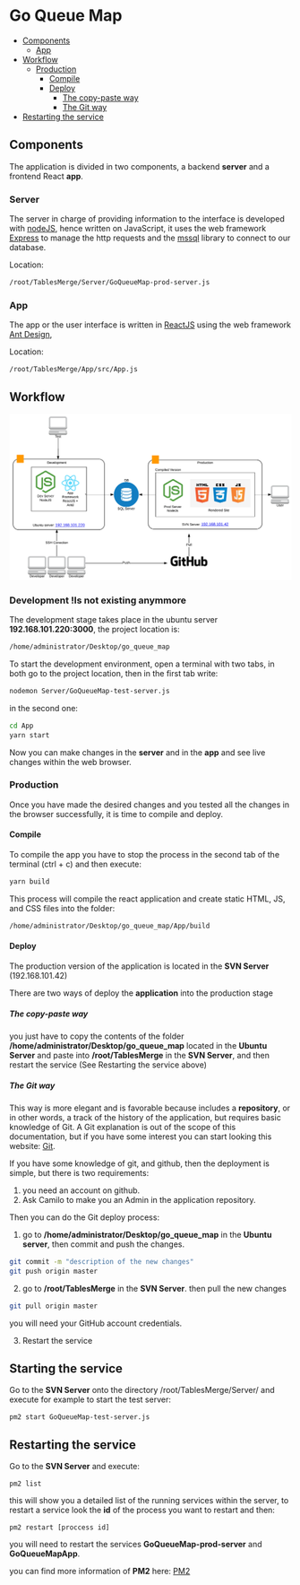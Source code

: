 # Go Queue Map

- [Components](#components)
  * [App](#app)
- [Workflow](#workflow)
  * [Production](#production)
    + [Compile](#compile)
    + [Deploy](#deploy)
      - [The copy-paste way](#the-copy-paste-way)
      - [The Git way](#the-git-way)
- [Restarting the service](#restarting-the-service)

## Components

The application is divided in two components, a backend **server** and a frontend React **app**.

### Server

The server in charge of providing information to the interface is  developed with [nodeJS](https://nodejs.org/en/), hence written on JavaScript, it uses the web framework [Express](https://expressjs.com/) to manage the http requests and the [mssql](https://github.com/tediousjs/node-mssql) library to connect to our database.

Location:

```bash
/root/TablesMerge/Server/GoQueueMap-prod-server.js
```



### App

The app or  the user interface  is written in [ReactJS](https://reactjs.org/) using the web framework [Ant Design](https://ant.design/docs/react/introduce),

Location:

```bash
/root/TablesMerge/App/src/App.js
```



## Workflow

![](https://github.com/cadazab/go_queue_map/blob/master/goqueuemap.png)

### Development !Is not existing anymmore

The development stage takes place in the ubuntu server  **192.168.101.220:3000**, the project location is:

```bash
/home/administrator/Desktop/go_queue_map
```

To start the development environment, open a terminal with two tabs, in both go to the project location, then in the first tab write:

```bash
nodemon Server/GoQueueMap-test-server.js
```

in the second one:

```bash
cd App
yarn start
```

Now you can make changes in the **server** and in the **app** and see live changes within the web browser.

### Production

Once  you have made the desired changes and you tested all the changes in the browser successfully, it is time to compile and deploy. 

#### Compile

To compile the app you have to stop the process in the second tab of the terminal (ctrl + c) and then execute:

```bash
yarn build
```

This process will compile the react application and create static HTML, JS, and CSS files into the folder:

```bash
/home/administrator/Desktop/go_queue_map/App/build
```

#### Deploy

The production version of the application is located in the **SVN Server** (192.168.101.42)

There are two ways of deploy the **application** into the production stage

##### The copy-paste way

you just have to copy the contents of the folder **/home/administrator/Desktop/go_queue_map** located in the **Ubuntu Server** and paste into **/root/TablesMerge** in the **SVN Server**, and then restart the service (See Restarting the service above)



##### The Git way

This way is more elegant and is favorable because includes a **repository**, or in other words, a track of the history of the application, but requires basic knowledge of Git. A Git explanation is out of the scope of this documentation, but if you have some interest you can start looking this website: [Git](https://try.github.io/levels/1/challenges/1).

If you have some knowledge of git, and github, then the deployment is simple, but there is two requirements:

1.  you need an account on github.
2. Ask Camilo to make you an Admin in the application repository.

Then you can do the Git deploy process:

1. go to **/home/administrator/Desktop/go_queue_map** in the **Ubuntu server**, then commit and push the changes.
```bash
git commit -m "description of the new changes"
git push origin master
```

2. go to  **/root/TablesMerge** in the **SVN Server**. then pull the new changes
```bash
git pull origin master
```

you will need your GitHub account credentials.

3. Restart the service

## Starting the service

Go to the **SVN Server** onto the directory /root/TablesMerge/Server/ and execute for example to start the test server:  

```
pm2 start GoQueueMap-test-server.js
```

## Restarting the service

Go to the **SVN Server** and execute: 

```
pm2 list
```

this will show you a detailed list of the running services within the server, to restart a service look the **id** of the process you want to restart and then:

```
pm2 restart [proccess id]
```

you will need to restart the services **GoQueueMap-prod-server** and **GoQueueMapApp**.

you can find more information of **PM2** here: [PM2](http://pm2.keymetrics.io/docs/usage/quick-start/)




